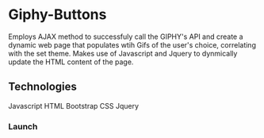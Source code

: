 # Giphy-Buttons

Employs AJAX method to successfuly call the GIPHY's API and create a dynamic web page that populates wtih Gifs of the user's choice, correlating with the set theme. Makes use of Javascript and Jquery to dynmically update the HTML content of the page.

## Technologies

Javascript
HTML
Bootstrap
CSS 
Jquery

### Launch
